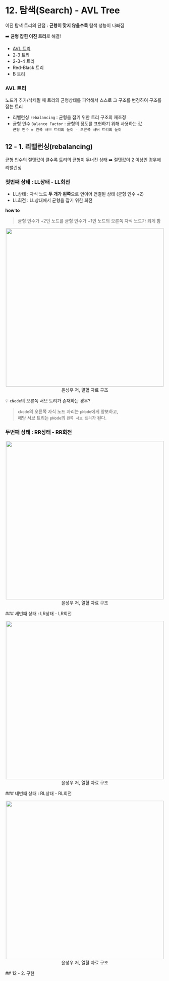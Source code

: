 # 12. 탐색(Search) - AVL Tree
이진 탐색 트리의 단점 : **균형이 맞지 않을수록** 탐색 성능이 나빠짐  



➡️ **균형 잡힌 이진 트리**로 해결!
- [AVL 트리](#avl-트리)
- 2-3 트리
- 2-3-4 트리
- Red-Black 트리
- B 트리

### AVL 트리
노드가 추가/삭제될 때 트리의 균형상태를 파악해서 스스로 그 구조를 변경하여 구조를 잡는 트리

- 리밸런싱 `rebalancing` : 균형을 잡기 위한 트리 구조의 재조정
- 균형 인수 `Balance Factor` : 균형의 정도를 표현하기 위해 사용하는 값  
`균형 인수 = 왼쪽 서브 트리의 높이 - 오른쪽 서버 트리의 높이`  


## 12 - 1. 리밸런싱(rebalancing)
균형 인수의 절댓값이 클수록 트리의 균형이 무너진 상태 ➡️ 절댓값이 2 이상인 경우에 리밸런싱
### 첫번째 상태 : LL상태 - LL회전
- LL상태 : 자식 노드 **두 개가 왼쪽**으로 연이어 연결된 상태 (균형 인수 +2)  
- LL회전 : LL상태에서 균형을 잡기 위한 회전  


**how to**
> 균형 인수가 +2인 노드를 균형 인수가 +1인 노드의 오른쪽 자식 노드가 되게 함  

<p align=center><img src="https://user-images.githubusercontent.com/31379392/147873055-d89fe558-f373-4ad9-9df3-3c69938c5ce6.jpg" width = "500"><br>윤성우 저, 열혈 자료 구조</p>

💡 `cNode`의 오른쪽 서브 트리가 존재하는 경우?  
> `cNode`의 오른쪽 자식 노드 자리는 `pNode`에게 양보하고,  
> 해당 서브 트리는 `pNode`의 `왼쪽 서브 트리`가 된다.

### 두번째 상태 : RR상태 - RR회전
<p align=center><img src="https://user-images.githubusercontent.com/31379392/147873060-9dc8d07b-cfe2-4bef-8f00-5c286e1916ea.jpg" width = "500"><br>윤성우 저, 열혈 자료 구조</p>
### 세번째 상태 : LR상태 - LR회전
<p align=center><img src="https://user-images.githubusercontent.com/31379392/147870772-c6e98416-c518-49be-b288-33b82ad52416.jpg" width = "500"><br>윤성우 저, 열혈 자료 구조</p>
### 네번째 상태 : RL상태 - RL회전
<p align=center><img src="https://user-images.githubusercontent.com/31379392/147870772-c6e98416-c518-49be-b288-33b82ad52416.jpg" width = "500"><br>윤성우 저, 열혈 자료 구조</p>
## 12 - 2. 구현
